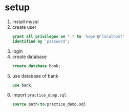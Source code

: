# setup

1. install mysql
1. create user
   ```sql
   grant all privileges on *.* to 'hoge'@'localhost'
   identified by 'password';
   ```
1. login
1. create database
   ```sql
   create database bank;
   ```
1. use database of bank
   ```sql
   use bank;
   ```
1. import `practice_dump.sql`
   ```sql
   source path/to/practice_dump.sql
   ```
